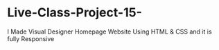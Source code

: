 # Live-Class-Project-15-
I Made Visual Designer Homepage Website Using HTML &amp; CSS and it is fully Responsive 
